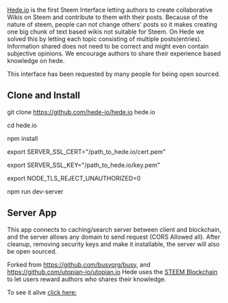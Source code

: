 [Hede.io](https://hede.io) is the first Steem Interface letting authors to create collaborative Wikis on Steem and contribute to them with their posts. Because of the nature of steem, people can not change others' posts so it makes creating one big chunk of text based wikis not suitable for Steem. On Hede we solved this by letting each topic consisting of multiple posts(entries). 
Information shared does not need to be correct and might even contain subjective opinions. We encourage authors to share their experience based knowledge on hede.

This interface has been requested by many people for being open sourced.

Clone and Install
------------------
git clone https://github.com/hede-io/hede.io hede.io

cd hede.io

npm install

export SERVER_SSL_CERT="/path_to_hede.io/cert.pem"

export SERVER_SSL_KEY="/path_to_hede.io/key.pem"

export NODE_TLS_REJECT_UNAUTHORIZED=0

npm run dev-server

Server App
-----------------------
This app connects to caching/search server between client and blockchain, and the server allows any domain to send request (CORS Allowed all). After cleanup, removing security keys and make it installable, the server will also be open sourced.

Forked from https://github.com/busyorg/busy, and https://github.com/utopian-io/utopian.io Hede uses the [STEEM Blockchain](https://steem.io) to let users reward authors who shares their knowledge.

To see it alive [click here:](https://hede.io)
